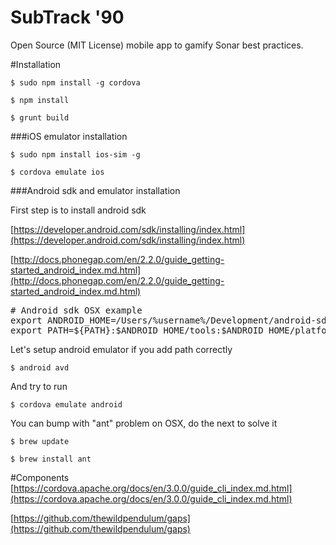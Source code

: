 SubTrack &#39;90
=======

Open Source (MIT License) mobile app to gamify Sonar best practices.

#Installation

```
$ sudo npm install -g cordova
```

```
$ npm install
```

```
$ grunt build
```

###iOS emulator installation

```
$ sudo npm install ios-sim -g
```

```
$ cordova emulate ios
```

###Android sdk and emulator installation

First step is to install android sdk

[https://developer.android.com/sdk/installing/index.html](https://developer.android.com/sdk/installing/index.html)

[http://docs.phonegap.com/en/2.2.0/guide_getting-started_android_index.md.html](http://docs.phonegap.com/en/2.2.0/guide_getting-started_android_index.md.html)

<pre>
# Android sdk OSX example
export ANDROID_HOME=/Users/%username%/Development/android-sdk-macosx
export PATH=${PATH}:$ANDROID_HOME/tools:$ANDROID_HOME/platform-tools
</pre>

Let's setup android emulator if you add path correctly

```
$ android avd
```

And try to run

```
$ cordova emulate android
```

You can bump with "ant" problem on OSX, do the next to solve it

```
$ brew update
```

```
$ brew install ant
```


#Components
[https://cordova.apache.org/docs/en/3.0.0/guide_cli_index.md.html](https://cordova.apache.org/docs/en/3.0.0/guide_cli_index.md.html)

[https://github.com/thewildpendulum/gaps](https://github.com/thewildpendulum/gaps)

